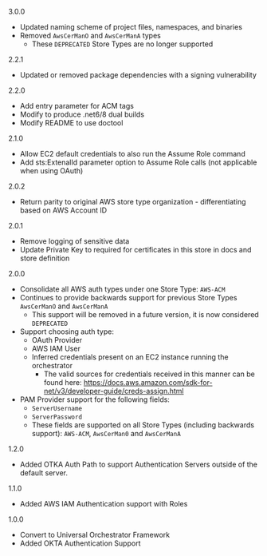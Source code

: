 3.0.0
* Updated naming scheme of project files, namespaces, and binaries
* Removed `AwsCerManO` and `AwsCerManA` types
  * These `DEPRECATED` Store Types are no longer supported

2.2.1
* Updated or removed package dependencies with a signing vulnerability

2.2.0
* Add entry parameter for ACM tags
* Modify to produce .net6/8 dual builds
* Modify README to use doctool

2.1.0
* Allow EC2 default credentials to also run the Assume Role command
* Add sts:ExtenalId parameter option to Assume Role calls (not applicable when using OAuth)

2.0.2
* Return parity to original AWS store type organization - differentiating based on AWS Account ID

2.0.1
* Remove logging of sensitive data
* Update Private Key to required for certificates in this store in docs and store definition

2.0.0
* Consolidate all AWS auth types under one Store Type: `AWS-ACM`
* Continues to provide backwards support for previous Store Types `AwsCerManO` and `AwsCerManA`
  * This support will be removed in a future version, it is now considered `DEPRECATED`
* Support choosing auth type:
  * OAuth Provider
  * AWS IAM User
  * Inferred credentials present on an EC2 instance running the orchestrator
	* The valid sources for credentials received in this manner can be found here: 
	  https://docs.aws.amazon.com/sdk-for-net/v3/developer-guide/creds-assign.html
* PAM Provider support for the following fields:
  * `ServerUsername`
  * `ServerPassword`
  * These fields are supported on all Store Types (including backwards support): `AWS-ACM`, `AwsCerMan0` and `AwsCerManA`

1.2.0
* Added OTKA Auth Path to support Authentication Servers outside of the default server.

1.1.0
* Added AWS IAM Authentication support with Roles

1.0.0
* Convert to Universal Orchestrator Framework
* Added OKTA Authentication Support
